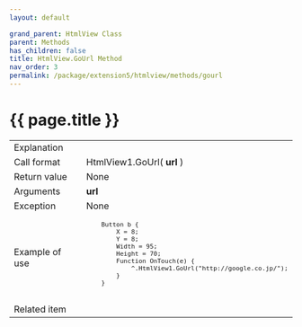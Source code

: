 ```yaml
---
layout: default

grand_parent: HtmlView Class
parent: Methods
has_children: false
title: HtmlView.GoUrl Method
nav_order: 3
permalink: /package/extension5/htmlview/methods/gourl
---
```

# {{ page.title }}


<table>
  <tr>
    <td>Explanation</td>
    <td colspan="2"></td>
  </tr>
  <tr>
    <td>Call format</td>
    <td colspan="2">HtmlView1.GoUrl( <b>url</b> )</td>
  </tr>
  <tr>
    <td>Return value</td>
    <td colspan="2">None</td>
  </tr>  
  <tr>
    <td>Arguments</td>
    <td><b>url</b></td>
    <td></td>
  </tr>
  <tr>
    <td>Exception</td>
    <td colspan="2">None</td>
  </tr>
  <tr>
    <td>Example of use</td>
    <td colspan="2"><code><pre>
    Button b {
        X = 8;
        Y = 8;
        Width = 95;
        Height = 70;
        Function OnTouch(e) {
            ^.HtmlView1.GoUrl("http://google.co.jp/");
        }
    }
    </pre></code></td>
  </tr>
  <tr>
    <td>Related item</td>
    <td colspan="2"></td>
  </tr>
</table>